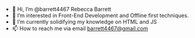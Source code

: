 - 👋 Hi, I’m @barrett4467 Rebecca Barrett 
- 👀 I’m interested in Front-End Development and Offline first techniques. 
- 🌱 I’m currently solidifying my knowledge on HTML and JS  
- 📫 How to reach me via email barrett4467@gmail.com 

